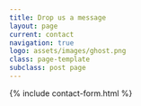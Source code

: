```yaml
---
title: Drop us a message
layout: page
current: contact
navigation: true
logo: assets/images/ghost.png
class: page-template
subclass: post page
---
```


{% include contact-form.html %}